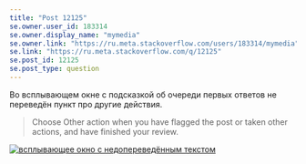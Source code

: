 ```yaml
---
title: "Post 12125"
se.owner.user_id: 183314
se.owner.display_name: "mymedia"
se.owner.link: "https://ru.meta.stackoverflow.com/users/183314/mymedia"
se.link: "https://ru.meta.stackoverflow.com/q/12125"
se.post_id: 12125
se.post_type: question
---
```

<p>Во всплывающем окне с подсказкой об очереди первых ответов не переведён пункт про другие действия.</p>
<blockquote>
<p>Choose Other action when you have flagged the post or taken other actions, and have finished your review.</p>
</blockquote>
<p><a href="https://i.stack.imgur.com/BxvSQ.png" rel="nofollow noreferrer"><img src="https://i.stack.imgur.com/BxvSQ.png" alt="всплывающее окно с недопереведённым текстом" /></a></p>
